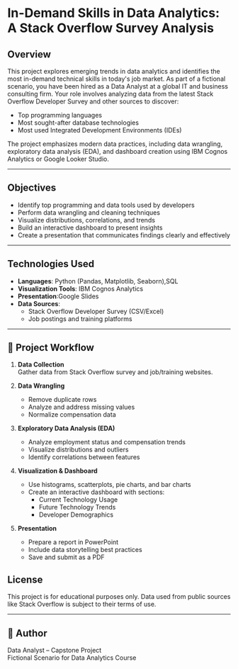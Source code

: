 # In-Demand Skills in Data Analytics: A Stack Overflow Survey Analysis

## Overview

This project explores emerging trends in data analytics and identifies the most in-demand technical skills in today's job market. As part of a fictional scenario, you have been hired as a Data Analyst at a global IT and business consulting firm. Your role involves analyzing data from the latest Stack Overflow Developer Survey and other sources to discover:

- Top programming languages
- Most sought-after database technologies
- Most used Integrated Development Environments (IDEs)

The project emphasizes modern data practices, including data wrangling, exploratory data analysis (EDA), and dashboard creation using IBM Cognos Analytics or Google Looker Studio.

---

##  Objectives

- Identify top programming and data tools used by developers
- Perform data wrangling and cleaning techniques
- Visualize distributions, correlations, and trends
- Build an interactive dashboard to present insights
- Create a presentation that communicates findings clearly and effectively

---

## Technologies Used

- **Languages**: Python (Pandas, Matplotlib, Seaborn),SQL
- **Visualization Tools**: IBM Cognos Analytics
- **Presentation**:Google Slides
- **Data Sources**:
  - Stack Overflow Developer Survey (CSV/Excel)
  - Job postings and training platforms

---

## 📂 Project Workflow

1. **Data Collection**  
   Gather data from Stack Overflow survey and job/training websites.

2. **Data Wrangling**  
   - Remove duplicate rows  
   - Analyze and address missing values  
   - Normalize compensation data 

3. **Exploratory Data Analysis (EDA)**  
   - Analyze employment status and compensation trends  
   - Visualize distributions and outliers  
   - Identify correlations between features

4. **Visualization & Dashboard**  
   - Use histograms, scatterplots, pie charts, and bar charts  
   - Create an interactive dashboard with sections:
     - Current Technology Usage
     - Future Technology Trends
     - Developer Demographics

5. **Presentation**  
   - Prepare a report in PowerPoint  
   - Include data storytelling best practices  
   - Save and submit as a PDF


##  License

This project is for educational purposes only. Data used from public sources like Stack Overflow is subject to their terms of use.

---

## 👤 Author

Data Analyst – Capstone Project  
Fictional Scenario for Data Analytics Course  
